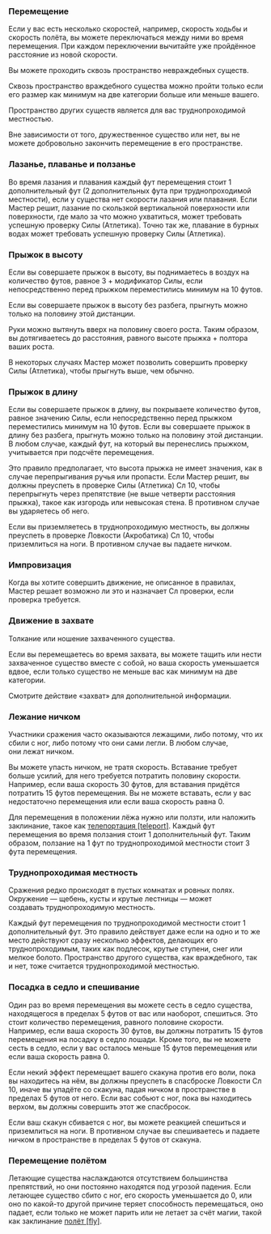 ### Перемещение

Если у вас есть несколько скоростей, например, скорость ходьбы и скорость полёта, вы можете переключаться между ними во время перемещения. При каждом переключении вычитайте уже пройдённое расстояние из новой скорости.

Вы можете проходить сквозь пространство невраждебных существ.

Сквозь пространство враждебного существа можно пройти только если его размер как минимум на две категории больше или меньше вашего.

Пространство других существ является для вас труднопроходимой местностью.

Вне зависимости от того, дружественное существо или нет, вы не можете добровольно закончить перемещение в его пространстве.

  

### Лазанье, плаванье и ползанье

Во время лазания и плавания каждый фут перемещения стоит 1 дополнительный фут (2 дополнительных фута при труднопроходимой местности), если у существа нет скорости лазания или плавания. Если Мастер решит, лазание по скользкой вертикальной поверхности или поверхности, где мало за что можно ухватиться, может требовать успешную проверку Силы (Атлетика). Точно так же, плавание в бурных водах может требовать успешную проверку Силы (Атлетика).

  

### Прыжок в высоту

Если вы совершаете прыжок в высоту, вы поднимаетесь в воздух на количество футов, равное 3 + модификатор Силы, если непосредственно перед прыжком переместились минимум на 10 футов.

Если вы совершаете прыжок в высоту без разбега, прыгнуть можно только на половину этой дистанции.

Руки можно вытянуть вверх на половину своего роста. Таким образом, вы дотягиваетесь до расстояния, равного высоте прыжка + полтора ваших роста.

В некоторых случаях Мастер может позволить совершить проверку Силы (Атлетика), чтобы прыгнуть выше, чем обычно.

  

### Прыжок в длину

Если вы совершаете прыжок в длину, вы покрываете количество футов, равное значению Силы, если непосредственно перед прыжком переместились минимум на 10 футов. Если вы совершаете прыжок в длину без разбега, прыгнуть можно только на половину этой дистанции. В любом случае, каждый фут, на который вы перенеслись прыжком, учитывается при подсчёте перемещения.

Это правило предполагает, что высота прыжка не имеет значения, как в случае перепрыгивания ручья или пропасти. Если Мастер решит, вы должны преуспеть в проверке Силы (Атлетика) Сл 10, чтобы перепрыгнуть через препятствие (не выше четверти расстояния прыжка), такое как изгородь или невысокая стена. В противном случае вы ударяетесь об него.

Если вы приземляетесь в труднопроходимую местность, вы должны преуспеть в проверке Ловкости (Акробатика) Сл 10, чтобы приземлиться на ноги. В противном случае вы падаете ничком.

  

### Импровизация

Когда вы хотите совершить движение, не описанное в правилах, Мастер решает возможно ли это и назначает Сл проверки, если проверка требуется.

  

### Движение в захвате

Толкание или ношение захваченного существа.

Если вы перемещаетесь во время захвата, вы можете тащить или нести захваченное существо вместе с собой, но ваша скорость уменьшается вдвое, если только существо не меньше вас как минимум на две категории.

Смотрите действие «захват» для дополнительной информации.

  

### Лежание ничком

Участники сражения часто оказываются лежащими, либо потому, что их сбили с ног, либо потому что они сами легли. В любом случае, они лежат ничком.

Вы можете упасть ничком, не тратя скорость. Вставание требует больше усилий, для него требуется потратить половину скорости. Например, если ваша скорость 30 футов, для вставания придётся потратить 15 футов перемещения. Вы не можете вставать, если у вас недостаточно перемещения или если ваша скорость равна 0.

Для перемещения в положении лёжа нужно или ползти, или наложить заклинание, такое как [телепортация [teleport]](https://dnd.su/spells/367-teleport/). Каждый фут перемещения во время ползания стоит 1 дополнительный фут. Таким образом, ползание на 1 фут по труднопроходимой местности стоит 3 фута перемещения.

  

### Труднопроходимая местность

Сражения редко происходят в пустых комнатах и ровных полях. Окружение — щебень, кусты и крутые лестницы — может создавать труднопроходимую местность.

Каждый фут перемещения по труднопроходимой местности стоит 1 дополнительный фут. Это правило действует даже если на одно и то же место действуют сразу несколько эффектов, делающих его труднопроходимым, таких как подлесок, крутые ступени, снег или мелкое болото. Пространство другого существа, как враждебного, так и нет, тоже считается труднопроходимой местностью.

  

### Посадка в седло и спешивание

Один раз во время перемещения вы можете сесть в седло существа, находящегося в пределах 5 футов от вас или наоборот, спешиться. Это стоит количество перемещения, равного половине скорости. Например, если ваша скорость 30 футов, вы должны потратить 15 футов перемещения на посадку в седло лошади. Кроме того, вы не можете сесть в седло, если у вас осталось меньше 15 футов перемещения или если ваша скорость равна 0.

Если некий эффект перемещает вашего скакуна против его воли, пока вы находитесь на нём, вы должны преуспеть в спасброске Ловкости Сл 10, иначе вы упадёте со скакуна, падая ничком в пространстве в пределах 5 футов от него. Если вас собьют с ног, пока вы находитесь верхом, вы должны совершить этот же спасбросок.

Если ваш скакун сбивается с ног, вы можете реакцией спешиться и приземлиться на ноги. В противном случае вы спешиваетесь и падаете ничком в пространстве в пределах 5 футов от скакуна.

  

### Перемещение полётом

Летающие существа наслаждаются отсутствием большинства препятствий, но они постоянно находятся под угрозой падения. Если летающее существо сбито с ног, его скорость уменьшается до 0, или оно по какой-то другой причине теряет способность перемещаться, оно падает, если только не может парить или не летает за счёт магии, такой как заклинание [полёт [fly]](https://dnd.su/spells/249-fly/).